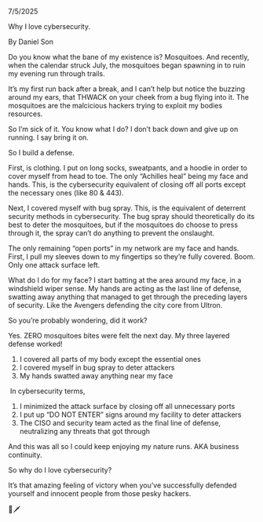 7/5/2025

Why I love cybersecurity.

By Daniel Son

Do you know what the bane of my existence is? Mosquitoes. And recently, when the calendar struck July, the mosquitoes began spawning in to ruin my evening run through trails.

It’s my first run back after a break, and I can’t help but notice the buzzing around my ears, that THWACK on your cheek from a bug flying into it. The mosquitoes are the malcicious hackers trying to exploit my bodies resources.

So I’m sick of it. You know what I do? I don’t back down and give up on running. I say bring it on.

So I build a defense.

First, is clothing. I put on long socks, sweatpants, and a hoodie in order to cover myself from head to toe. The only “Achilles heal” being my face and hands. This, is the cybersecurity equivalent of closing off all ports except the necessary ones (like 80 & 443).

Next, I covered myself with bug spray. This, is the equivalent of deterrent security methods in cybersecurity. The bug spray should theoretically do its best to deter the mosquitoes, but if the mosquitoes do choose to press through it, the spray can’t do anything to prevent the onslaught.

The only remaining “open ports” in my network are my face and hands. First, I pull my sleeves down to my fingertips so they’re fully covered. Boom. Only one attack surface left.

What do I do for my face? I start batting at the area around my face, in a windshield wiper sense. My hands are acting as the last line of defense, swatting away anything that managed to get through the preceding layers of security. Like the Avengers defending the city core from Ultron.

So you’re probably wondering, did it work?

Yes. ZERO mosquitoes bites were felt the next day. My three layered defense worked!

1. I covered all parts of my body except the essential ones
2. I covered myself in bug spray to deter attackers
3. My hands swatted away anything near my face

 In cybersecurity terms,
 
1. I minimized the attack surface by closing off all unnecessary ports
2. I put up “DO NOT ENTER” signs around my facility to deter attackers
3. The CISO and security team acted as the final line of defense, neutralizing any threats that got through

And this was all so I could keep enjoying my nature runs. AKA business continuity.

So why do I love cybersecurity?

It’s that amazing feeling of victory when you’ve successfully defended yourself and innocent people from those pesky hackers.

🦟🗡️

